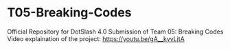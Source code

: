# T05-Breaking-Codes
Official Repository for DotSlash 4.0 Submission of Team 05: Breaking Codes
<br/>
Video explaination of the project: https://youtu.be/gA__kyvLjtA
